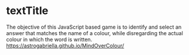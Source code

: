 # textTitle
The objective of this JavaScript based game is to identify and select an answer that matches the name of a colour, while disregarding the actual colour in which the word is written. 
 https://astrogabriella.github.io/MindOverColour/

